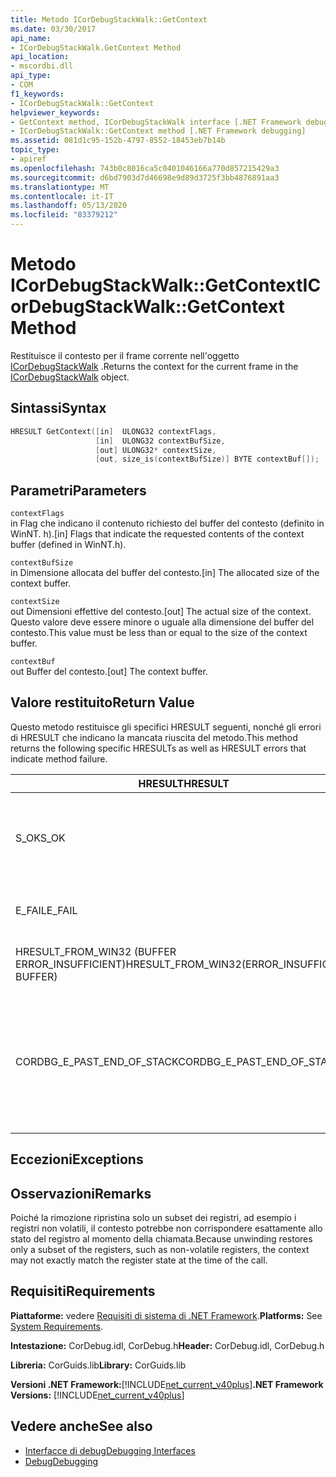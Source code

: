 ```yaml
---
title: Metodo ICorDebugStackWalk::GetContext
ms.date: 03/30/2017
api_name:
- ICorDebugStackWalk.GetContext Method
api_location:
- mscordbi.dll
api_type:
- COM
f1_keywords:
- ICorDebugStackWalk::GetContext
helpviewer_keywords:
- GetContext method, ICorDebugStackWalk interface [.NET Framework debugging]
- ICorDebugStackWalk::GetContext method [.NET Framework debugging]
ms.assetid: 081d1c95-152b-4797-8552-18453eb7b14b
topic_type:
- apiref
ms.openlocfilehash: 743b0c8016ca5c0401046166a770d857215429a3
ms.sourcegitcommit: d6bd7903d7d46698e9d89d3725f3bb4876891aa3
ms.translationtype: MT
ms.contentlocale: it-IT
ms.lasthandoff: 05/13/2020
ms.locfileid: "83379212"
---
```

# <a name="icordebugstackwalkgetcontext-method"></a><span data-ttu-id="8d8d0-102">Metodo ICorDebugStackWalk::GetContext</span><span class="sxs-lookup"><span data-stu-id="8d8d0-102">ICorDebugStackWalk::GetContext Method</span></span>
<span data-ttu-id="8d8d0-103">Restituisce il contesto per il frame corrente nell'oggetto [ICorDebugStackWalk](icordebugstackwalk-interface.md) .</span><span class="sxs-lookup"><span data-stu-id="8d8d0-103">Returns the context for the current frame in the [ICorDebugStackWalk](icordebugstackwalk-interface.md) object.</span></span>  
  
## <a name="syntax"></a><span data-ttu-id="8d8d0-104">Sintassi</span><span class="sxs-lookup"><span data-stu-id="8d8d0-104">Syntax</span></span>  
  
```cpp  
HRESULT GetContext([in]  ULONG32 contextFlags,  
                   [in]  ULONG32 contextBufSize,  
                   [out] ULONG32* contextSize,  
                   [out, size_is(contextBufSize)] BYTE contextBuf[]);  
```  
  
## <a name="parameters"></a><span data-ttu-id="8d8d0-105">Parametri</span><span class="sxs-lookup"><span data-stu-id="8d8d0-105">Parameters</span></span>  
 `contextFlags`  
 <span data-ttu-id="8d8d0-106">in Flag che indicano il contenuto richiesto del buffer del contesto (definito in WinNT. h).</span><span class="sxs-lookup"><span data-stu-id="8d8d0-106">[in] Flags that indicate the requested contents of the context buffer (defined in WinNT.h).</span></span>  
  
 `contextBufSize`  
 <span data-ttu-id="8d8d0-107">in Dimensione allocata del buffer del contesto.</span><span class="sxs-lookup"><span data-stu-id="8d8d0-107">[in] The allocated size of the context buffer.</span></span>  
  
 `contextSize`  
 <span data-ttu-id="8d8d0-108">out Dimensioni effettive del contesto.</span><span class="sxs-lookup"><span data-stu-id="8d8d0-108">[out] The actual size of the context.</span></span> <span data-ttu-id="8d8d0-109">Questo valore deve essere minore o uguale alla dimensione del buffer del contesto.</span><span class="sxs-lookup"><span data-stu-id="8d8d0-109">This value must be less than or equal to the size of the context buffer.</span></span>  
  
 `contextBuf`  
 <span data-ttu-id="8d8d0-110">out Buffer del contesto.</span><span class="sxs-lookup"><span data-stu-id="8d8d0-110">[out] The context buffer.</span></span>  
  
## <a name="return-value"></a><span data-ttu-id="8d8d0-111">Valore restituito</span><span class="sxs-lookup"><span data-stu-id="8d8d0-111">Return Value</span></span>  
 <span data-ttu-id="8d8d0-112">Questo metodo restituisce gli specifici HRESULT seguenti, nonché gli errori di HRESULT che indicano la mancata riuscita del metodo.</span><span class="sxs-lookup"><span data-stu-id="8d8d0-112">This method returns the following specific HRESULTs as well as HRESULT errors that indicate method failure.</span></span>  
  
|<span data-ttu-id="8d8d0-113">HRESULT</span><span class="sxs-lookup"><span data-stu-id="8d8d0-113">HRESULT</span></span>|<span data-ttu-id="8d8d0-114">Description</span><span class="sxs-lookup"><span data-stu-id="8d8d0-114">Description</span></span>|  
|-------------|-----------------|  
|<span data-ttu-id="8d8d0-115">S_OK</span><span class="sxs-lookup"><span data-stu-id="8d8d0-115">S_OK</span></span>|<span data-ttu-id="8d8d0-116">Il contesto per il frame corrente è stato restituito correttamente.</span><span class="sxs-lookup"><span data-stu-id="8d8d0-116">The context for the current frame was successfully returned.</span></span>|  
|<span data-ttu-id="8d8d0-117">E_FAIL</span><span class="sxs-lookup"><span data-stu-id="8d8d0-117">E_FAIL</span></span>|<span data-ttu-id="8d8d0-118">Non è stato possibile restituire il contesto.</span><span class="sxs-lookup"><span data-stu-id="8d8d0-118">The context could not be returned.</span></span>|  
|<span data-ttu-id="8d8d0-119">HRESULT_FROM_WIN32 (BUFFER ERROR_INSUFFICIENT)</span><span class="sxs-lookup"><span data-stu-id="8d8d0-119">HRESULT_FROM_WIN32(ERROR_INSUFFICIENT BUFFER)</span></span>|<span data-ttu-id="8d8d0-120">Il buffer del contesto è troppo piccolo.</span><span class="sxs-lookup"><span data-stu-id="8d8d0-120">The context buffer is too small.</span></span>|  
|<span data-ttu-id="8d8d0-121">CORDBG_E_PAST_END_OF_STACK</span><span class="sxs-lookup"><span data-stu-id="8d8d0-121">CORDBG_E_PAST_END_OF_STACK</span></span>|<span data-ttu-id="8d8d0-122">Il puntatore al frame è già alla fine dello stack. non è pertanto possibile accedere a nessun frame aggiuntivo.</span><span class="sxs-lookup"><span data-stu-id="8d8d0-122">The frame pointer is already at the end of the stack; therefore, no additional frames can be accessed.</span></span>|  
  
## <a name="exceptions"></a><span data-ttu-id="8d8d0-123">Eccezioni</span><span class="sxs-lookup"><span data-stu-id="8d8d0-123">Exceptions</span></span>  
  
## <a name="remarks"></a><span data-ttu-id="8d8d0-124">Osservazioni</span><span class="sxs-lookup"><span data-stu-id="8d8d0-124">Remarks</span></span>  
 <span data-ttu-id="8d8d0-125">Poiché la rimozione ripristina solo un subset dei registri, ad esempio i registri non volatili, il contesto potrebbe non corrispondere esattamente allo stato del registro al momento della chiamata.</span><span class="sxs-lookup"><span data-stu-id="8d8d0-125">Because unwinding restores only a subset of the registers, such as non-volatile registers, the context may not exactly match the register state at the time of the call.</span></span>  
  
## <a name="requirements"></a><span data-ttu-id="8d8d0-126">Requisiti</span><span class="sxs-lookup"><span data-stu-id="8d8d0-126">Requirements</span></span>  
 <span data-ttu-id="8d8d0-127">**Piattaforme:** vedere [Requisiti di sistema di .NET Framework](../../get-started/system-requirements.md).</span><span class="sxs-lookup"><span data-stu-id="8d8d0-127">**Platforms:** See [System Requirements](../../get-started/system-requirements.md).</span></span>  
  
 <span data-ttu-id="8d8d0-128">**Intestazione:** CorDebug.idl, CorDebug.h</span><span class="sxs-lookup"><span data-stu-id="8d8d0-128">**Header:** CorDebug.idl, CorDebug.h</span></span>  
  
 <span data-ttu-id="8d8d0-129">**Libreria:** CorGuids.lib</span><span class="sxs-lookup"><span data-stu-id="8d8d0-129">**Library:** CorGuids.lib</span></span>  
  
 <span data-ttu-id="8d8d0-130">**Versioni .NET Framework:**[!INCLUDE[net_current_v40plus](../../../../includes/net-current-v40plus-md.md)]</span><span class="sxs-lookup"><span data-stu-id="8d8d0-130">**.NET Framework Versions:** [!INCLUDE[net_current_v40plus](../../../../includes/net-current-v40plus-md.md)]</span></span>  
  
## <a name="see-also"></a><span data-ttu-id="8d8d0-131">Vedere anche</span><span class="sxs-lookup"><span data-stu-id="8d8d0-131">See also</span></span>

- [<span data-ttu-id="8d8d0-132">Interfacce di debug</span><span class="sxs-lookup"><span data-stu-id="8d8d0-132">Debugging Interfaces</span></span>](debugging-interfaces.md)
- [<span data-ttu-id="8d8d0-133">Debug</span><span class="sxs-lookup"><span data-stu-id="8d8d0-133">Debugging</span></span>](index.md)
